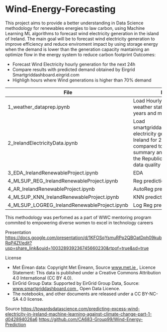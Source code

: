 # Wind-Energy-Forecasting
This project aims to provide a better understanding in Data Science methodology for renewables energies to law carbon, using Machine Learning ML algorithms to forecast wind electricity generation in the island of Ireland.
The main goal will be to forecast wind electricity generation to improve efficiency and reduce enviroment impact by using storage energy
when the demand is lower than the generation capacity mantaining an optimize flow in the energy system to reduce carbon footprint
Outcomes:
- Forecast Wind Electricity hourly generation for the next 24h
- Compare results with predicted demand obtained by Eirgrid Smartgriddashboard.eirgrid.com 
- Highligh hours where Wind generations is higher than 70% demand 

| File | Purpose |
|------|--------|
| 1_weather_dataprep.ipynb | Load Hourly Met.ie data for 5 weather stations for the last 4 years and merge into 1 file|
| 2_IrelandElectricityData.ipynb | Load smartgriddashboard.eirgrid.com electricity generation data from Ireland for 2017-2022 and compared to SEAI monthly summary and Eirgrid data for the Republic of Ireland to check data quality | 
| 3_EDA_IrelandRenewableProject.ipynb | EDA |
| 4_MLSUP_REG_IrelandRenewableProject.ipynb | Reg prediction model | 
| 4_AR_IrelandRenewableProject.ipynb | AutoReg prediction model | 
| 4_MLSUP_KNN_IrelandRenewableProject.ipynb | KNN prediction model |
| 4_MLSUP_LOGREG_IrelandRenewableProject.ipynb | Log Reg prediction model |

This methodology was perfomed as a part of WWC mentoring program commited to empowering diverse women to excel in technology careers

Presentation
https://docs.google.com/presentation/d/1KFOSqYsmuRPp2QBOatDph09kubRqP4Zf/edit?usp=share_link&ouid=100328939236745660230&rtpof=true&sd=true

License
- Met Éirean data: Copyright Met Éireann, Source www.met.ie , Licence Statement: This data is published under a Creative Commons Attribution 4.0 International (CC BY 4.0).
- EirGrid Group Data: Supported by EirGrid Group Data, Source: www.smartgriddashboard.com , Open Data Licence.
- The notebooks, and other documents are released under a CC BY-NC-SA 4.0 license. 

Source
https://towardsdatascience.com/predicting-excess-wind-electricity-in-ireland-machine-learning-against-climate-change-part-1-d042894026a6 
https://github.com/CA683-Group99/Wind-Energy-Prediction
